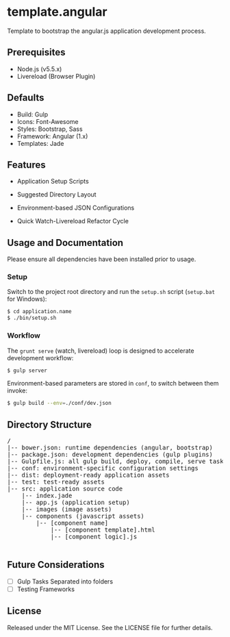 template.angular
=================

Template to bootstrap the angular.js application development process.

Prerequisites
-------------
* Node.js (v5.5.x)
* Livereload (Browser Plugin)

Defaults
--------
* Build: Gulp
* Icons: Font-Awesome
* Styles: Bootstrap, Sass
* Framework: Angular (1.x)
* Templates: Jade

Features
--------
* Application Setup Scripts
* Suggested Directory Layout
* Environment-based JSON Configurations

* Quick Watch-Livereload Refactor Cycle

Usage and Documentation
-----------------------
Please ensure all dependencies have been installed prior to usage.

### Setup

Switch to the project root directory and run the `setup.sh` script (`setup.bat` for Windows):
```bash
$ cd application.name
$ ./bin/setup.sh
```

### Workflow
The `grunt serve` (watch, livereload) loop is designed to accelerate development workflow:
```bash
$ gulp server
```

Environment-based parameters are stored in `conf`, to switch between them invoke:
```bash
$ gulp build --env=./conf/dev.json
```

Directory Structure
-------------------
<pre>
/
|-- bower.json: runtime dependencies (angular, bootstrap)
|-- package.json: development dependencies (gulp plugins)
|-- Gulpfile.js: all gulp build, deploy, compile, serve tasks
|-- conf: environment-specific configuration settings
|-- dist: deployment-ready application assets
|-- test: test-ready assets
|-- src: application source code
    |-- index.jade
    |-- app.js (application setup)
    |-- images (image assets)
    |-- components (javascript assets)
        |-- [component name]
            |-- [component template].html
            |-- [component logic].js

</pre>

Future Considerations
---------------------
* [ ] Gulp Tasks Separated into folders
* [ ] Testing Frameworks

License
-------
Released under the MIT License.  See the LICENSE file for further details.
